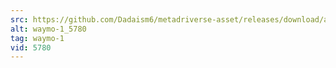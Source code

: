 ```yaml
---
src: https://github.com/Dadaism6/metadriverse-asset/releases/download/assetsv1.0.1/waymo-1_5780.mp4
alt: waymo-1_5780
tag: waymo-1
vid: 5780
---
```

